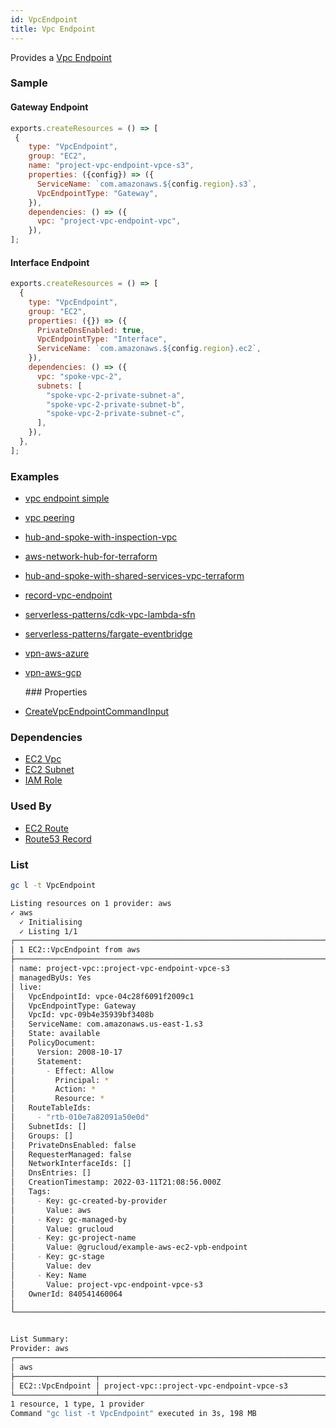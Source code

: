 ```yaml
---
id: VpcEndpoint
title: Vpc Endpoint
---
```


Provides a [Vpc Endpoint](https://console.aws.amazon.com/vpc/home?#Endpoints:)

### Sample

#### Gateway Endpoint

```js
exports.createResources = () => [
 {
    type: "VpcEndpoint",
    group: "EC2",
    name: "project-vpc-endpoint-vpce-s3",
    properties: ({config}) => ({
      ServiceName: `com.amazonaws.${config.region}.s3`,
      VpcEndpointType: "Gateway",
    }),
    dependencies: () => ({
      vpc: "project-vpc-endpoint-vpc",
    }),
];
```

#### Interface Endpoint

```js
exports.createResources = () => [
  {
    type: "VpcEndpoint",
    group: "EC2",
    properties: ({}) => ({
      PrivateDnsEnabled: true,
      VpcEndpointType: "Interface",
      ServiceName: `com.amazonaws.${config.region}.ec2`,
    }),
    dependencies: () => ({
      vpc: "spoke-vpc-2",
      subnets: [
        "spoke-vpc-2-private-subnet-a",
        "spoke-vpc-2-private-subnet-b",
        "spoke-vpc-2-private-subnet-c",
      ],
    }),
  },
];
```

### Examples

- [vpc endpoint simple](https://github.com/grucloud/grucloud/blob/main/examples/aws/EC2/vpc-endpoint)
- [vpc peering](https://github.com/grucloud/grucloud/blob/main/examples/aws/EC2/vpc-peering)
- [hub-and-spoke-with-inspection-vpc](https://github.com/grucloud/grucloud/blob/main/examples/aws/aws-samples/hub-and-spoke-with-inspection-vpc)
- [aws-network-hub-for-terraform](https://github.com/grucloud/grucloud/blob/main/examples/aws/aws-samples/aws-network-hub-for-terraform)
- [hub-and-spoke-with-shared-services-vpc-terraform](https://github.com/grucloud/grucloud/blob/main/examples/aws/aws-samples/hub-and-spoke-with-shared-services-vpc-terraform)
- [record-vpc-endpoint](https://github.com/grucloud/grucloud/blob/main/examples/aws/Route53/record-vpc-endpoint)
- [serverless-patterns/cdk-vpc-lambda-sfn](https://github.com/grucloud/grucloud/blob/main/examples/aws/serverless-patterns/cdk-vpc-lambda-sfn)
- [serverless-patterns/fargate-eventbridge](https://github.com/grucloud/grucloud/blob/main/examples/aws/serverless-patterns/fargate-eventbridge)
- [vpn-aws-azure](https://github.com/grucloud/grucloud/blob/main/examples/cross-cloud/vpn-aws-azure)
- [vpn-aws-gcp](https://github.com/grucloud/grucloud/blob/main/examples/cross-cloud/vpn-aws-gcp)

  ### Properties

- [CreateVpcEndpointCommandInput](https://docs.aws.amazon.com/AWSJavaScriptSDK/v3/latest/clients/client-ec2/interfaces/createvpcendpointcommandinput.html)

### Dependencies

- [EC2 Vpc](./Vpc.md)
- [EC2 Subnet](./Subnet.md)
- [IAM Role](../IAM/Role.md)

### Used By

- [EC2 Route](./Route.md)
- [Route53 Record](../Route53/Record.md)

### List

```sh
gc l -t VpcEndpoint
```

```sh
Listing resources on 1 provider: aws
✓ aws
  ✓ Initialising
  ✓ Listing 1/1
┌──────────────────────────────────────────────────────────────────────┐
│ 1 EC2::VpcEndpoint from aws                                          │
├──────────────────────────────────────────────────────────────────────┤
│ name: project-vpc::project-vpc-endpoint-vpce-s3                      │
│ managedByUs: Yes                                                     │
│ live:                                                                │
│   VpcEndpointId: vpce-04c28f6091f2009c1                              │
│   VpcEndpointType: Gateway                                           │
│   VpcId: vpc-09b4e35939bf3408b                                       │
│   ServiceName: com.amazonaws.us-east-1.s3                            │
│   State: available                                                   │
│   PolicyDocument:                                                    │
│     Version: 2008-10-17                                              │
│     Statement:                                                       │
│       - Effect: Allow                                                │
│         Principal: *                                                 │
│         Action: *                                                    │
│         Resource: *                                                  │
│   RouteTableIds:                                                     │
│     - "rtb-010e7a82091a50e0d"                                        │
│   SubnetIds: []                                                      │
│   Groups: []                                                         │
│   PrivateDnsEnabled: false                                           │
│   RequesterManaged: false                                            │
│   NetworkInterfaceIds: []                                            │
│   DnsEntries: []                                                     │
│   CreationTimestamp: 2022-03-11T21:08:56.000Z                        │
│   Tags:                                                              │
│     - Key: gc-created-by-provider                                    │
│       Value: aws                                                     │
│     - Key: gc-managed-by                                             │
│       Value: grucloud                                                │
│     - Key: gc-project-name                                           │
│       Value: @grucloud/example-aws-ec2-vpb-endpoint                  │
│     - Key: gc-stage                                                  │
│       Value: dev                                                     │
│     - Key: Name                                                      │
│       Value: project-vpc-endpoint-vpce-s3                            │
│   OwnerId: 840541460064                                              │
│                                                                      │
└──────────────────────────────────────────────────────────────────────┘


List Summary:
Provider: aws
┌─────────────────────────────────────────────────────────────────────┐
│ aws                                                                 │
├──────────────────┬──────────────────────────────────────────────────┤
│ EC2::VpcEndpoint │ project-vpc::project-vpc-endpoint-vpce-s3        │
└──────────────────┴──────────────────────────────────────────────────┘
1 resource, 1 type, 1 provider
Command "gc list -t VpcEndpoint" executed in 3s, 198 MB
```
